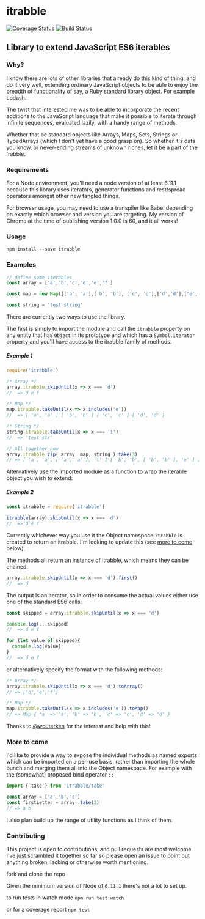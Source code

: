 # itrabble

[![Coverage Status](https://coveralls.io/repos/github/desnor/itrabble/badge.svg?branch=master)](https://coveralls.io/github/desnor/itrabble?branch=master)
[![Build Status](https://travis-ci.org/desnor/itrabble.svg?branch=master)](https://travis-ci.org/desnor/itrabble)

## Library to extend JavaScript ES6 iterables

### Why?

I know there are lots of other libraries that already do this kind of thing, and do it very well, extending ordinary JavaScript objects to be able to enjoy the breadth of functionality of say, a Ruby standard library object. For example Lodash.

The twist that interested me was to be able to incorporate the recent additions to the JavaScript language that make it possible to iterate through infinite sequences, evaluated lazily, with a handy range of methods.

Whether that be standard objects like Arrays, Maps, Sets, Strings or TypedArrays (which I don't yet have a good grasp on). So whether it's data you know, or never-ending streams of unknown riches, let it be a part of the 'rabble.

### Requirements

For a Node environment, you'll need a node version of at least 6.11.1 because this library uses iterators, generator functions and rest/spread operators amongst other new fangled things.

For browser usage, you may need to use a transpiler like Babel depending on exactly which browser and version you are targeting. My version of Chrome at the time of publishing version 1.0.0 is 60, and it all works!

### Usage

`npm install --save itrabble`

### Examples

```js
// define some iterables
const array = ['a','b','c','d','e','f']

const map = new Map([['a', 'a'],['b', 'b'], ['c', 'c'],['d','d'],['e','e'],['f','f']])

const string = 'test string'
```
There are currently two ways to use the library.

The first is simply to import the module and call the `itrabble` property on any entity that has `Object` in its prototype and which has a `Symbol.iterator` property and you'll have access to the itrabble family of methods.

##### Example 1
```js
require('itrabble')

/* Array */
array.itrabble.skipUntil(x => x === 'd')
//  => d e f

/* Map */
map.itrabble.takeUntil(x => x.includes('e'))
//  => [ 'a', 'a' ] [ 'b', 'b' ] [ 'c', 'c' ] [ 'd', 'd' ]

/* String */
string.itrabble.takeUntil(x => x === 'i')
//  => 'test str'

// All together now
array.itrabble.zip( array, map, string ).take(3)
// => [ 'a', 'a', [ 'a', 'a' ], 't' ] [ 'b', 'b', [ 'b', 'b' ], 'e' ] [ 'c', 'c', [ 'c', 'c' ], 's' ]
```

Alternatively use the imported module as a function to wrap the iterable object you wish to extend:
##### Example 2
```js
const itrabble = require('itrabble')

itrabble(array).skipUntil(x => x === 'd')
//  => d e f
```

Currently whichever way you use it the Object namespace `itrabble` is created to return an itrabble. I'm looking to update this (see [more to come](#more-to-come) below).

The methods all return an instance of itrabble, which means they can be chained.

```js
array.itrabble.skipUntil(x => x === 'd').first()
//  => d
```

The output is an iterator, so in order to consume the actual values either use one of the standard ES6 calls:

```js
const skipped = array.itrabble.skipUntil(x => x === 'd')

console.log(...skipped)
//  => d e f

for (let value of skipped){
  console.log(value)
}
//  => d e f
```

or alternatively specify the format with the following methods:

```js
/* Array */
array.itrabble.skipUntil(x => x === 'd').toArray()
// => ['d','e','f']

/* Map */
map.itrabble.takeUntil(x => x.includes('e')).toMap()
// => Map { 'a' => 'a', 'b' => 'b', 'c' => 'c', 'd' => 'd' }
```

Thanks to [@wouterken](https://github.com/wouterken) for the interest and help with this!

### More to come

I'd like to provide a way to expose the individual methods as named exports which can be imported on a per-use basis, rather than importing the whole bunch and merging them all into the Object namespace. For example with the (somewhat) proposed bind operator `::`

```js
import { take } from 'itrabble/take'

const array = ['a','b','c']
const firstLetter = array::take(2)
// => a b
```

I also plan build up the range of utility functions as I think of them.

### Contributing

This project is open to contributions, and pull requests are most welcome. I've just scrambled it together so far so please open an issue to point out anything broken, lacking or otherwise worth mentioning.

fork and clone the repo

Given the minimum version of Node of `6.11.1` there's not a lot to set up.

to run tests in watch mode
`npm run test:watch`

or for a coverage report
`npm test`
